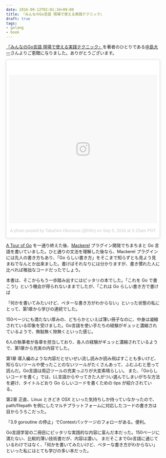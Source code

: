 ```yaml
---
date: 2016-09-12T02:01:34+09:00
title: 『みんなのGo言語 現場で使える実践テクニック』
draft: true
tags:
- golang
- book
---
```

[『みんなのGo言語 現場で使える実践テクニック』](https://www.amazon.co.jp/gp/product/477418392X/ref=as_li_ss_tl?ie=UTF8&linkCode=ll1&tag=hifumiass-22&linkId=a7bfdcf443475b21e20f019eb801bf50)を著者のひとりである[中島大一](https://twitter.com/deeeet)さんよりご恵贈に与りました。ありがとうございます。

<blockquote class="instagram-media" data-instgrm-version="7" style=" background:#FFF; border:0; border-radius:3px; box-shadow:0 0 1px 0 rgba(0,0,0,0.5),0 1px 10px 0 rgba(0,0,0,0.15); margin: 1px; max-width:658px; padding:0; width:99.375%; width:-webkit-calc(100% - 2px); width:calc(100% - 2px);"><div style="padding:8px;"> <div style=" background:#F8F8F8; line-height:0; margin-top:40px; padding:50.0% 0; text-align:center; width:100%;"> <div style=" background:url(data:image/png;base64,iVBORw0KGgoAAAANSUhEUgAAACwAAAAsCAMAAAApWqozAAAABGdBTUEAALGPC/xhBQAAAAFzUkdCAK7OHOkAAAAMUExURczMzPf399fX1+bm5mzY9AMAAADiSURBVDjLvZXbEsMgCES5/P8/t9FuRVCRmU73JWlzosgSIIZURCjo/ad+EQJJB4Hv8BFt+IDpQoCx1wjOSBFhh2XssxEIYn3ulI/6MNReE07UIWJEv8UEOWDS88LY97kqyTliJKKtuYBbruAyVh5wOHiXmpi5we58Ek028czwyuQdLKPG1Bkb4NnM+VeAnfHqn1k4+GPT6uGQcvu2h2OVuIf/gWUFyy8OWEpdyZSa3aVCqpVoVvzZZ2VTnn2wU8qzVjDDetO90GSy9mVLqtgYSy231MxrY6I2gGqjrTY0L8fxCxfCBbhWrsYYAAAAAElFTkSuQmCC); display:block; height:44px; margin:0 auto -44px; position:relative; top:-22px; width:44px;"></div></div><p style=" color:#c9c8cd; font-family:Arial,sans-serif; font-size:14px; line-height:17px; margin-bottom:0; margin-top:8px; overflow:hidden; padding:8px 0 7px; text-align:center; text-overflow:ellipsis; white-space:nowrap;"><a href="https://www.instagram.com/p/BJ-VCQ-jKKj/" style=" color:#c9c8cd; font-family:Arial,sans-serif; font-size:14px; font-style:normal; font-weight:normal; line-height:17px; text-decoration:none;" target="_blank">A photo posted by Takahiro Okumura (@hfm)</a> on <time style=" font-family:Arial,sans-serif; font-size:14px; line-height:17px;" datetime="2016-09-05T12:15:31+00:00">Sep 5, 2016 at 5:15am PDT</time></p></div></blockquote>
<script async defer src="//platform.instagram.com/en_US/embeds.js"></script>

[A Tour of Go](https://tour.golang.org/) を一通り終えた後、[Mackerel](https://mackerel.io/) プラグイン開発でちまちまと Go 言語を書いていました。ひと通りの文法を理解した後なら、Mackerel プラグインには先人の書き方もあり、「Go らしい書き方」をそこまで知らずとも見よう見まねでなんとか出来ました。書けばそれなりには分かりますが、書き慣れた人に比べれば稚拙なコードだったでしょう。

本書は、そこからもう一歩踏み出すにはピッタリの本でした。「これを Go で書こう!」という機会が得られないままでしたが、「これは Go らしい書き方で書けば

「何かを書いてみたいけど、ベターな書き方がわからない」といった状態の私にとって、第1章から学びの連続でした。

150ページにも満たない厚みの、どちらかといえば薄い冊子なのに、中身は凝縮されている印象を受けました。Go言語を使い手たちの経験がギュッと濃縮されているようで、無駄無く隙無くといった感じ。

6人の執筆者が各章を担当しており、各人の経験がギュッと濃縮されているようで、第1章から充実の内容でした。

第1章
導入編のような内容だとせいぜい流し読みか読み飛ばすことも多いけど、知らないツールや使ったことのないツールがたくさんあって、ふむふむと思って読んだ。Go言語は周辺ツールの充実っぷりが大変素晴らしい。
また、「Goらしいコードを書く」では、LL言語からやってきた人がつい選んでしまいがちな方法を避け、タイトルどおり Go らしいコードを書くための tips が紹介されている。

第2章
正直、Linux ときどき OSX といった気持ちしか持っていなかったので、path/filepath を例にしたマルチプラットフォームに対応したコードの書き方は目からうろこだった。

「3.9 goroutine の停止」でContextパッケージのフォローがある。便利。

Go言語学習の二冊目にピッタリな実践的な内容に富んだ本だった。150ページに満たない、比較的薄い技術書だが、内容は濃い。
まだそこまでGo言語に通じているわけではなく、「何かを書いてみたいけど、ベターな書き方がわからない」といった私にはとても学びの多い本だった。
